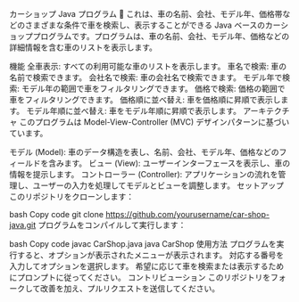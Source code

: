カーショップ Java プログラム 🚗
これは、車の名前、会社、モデル年、価格帯などのさまざまな条件で車を検索し、表示することができる Java ベースのカーショッププログラムです。プログラムは、車の名前、会社、モデル年、価格などの詳細情報を含む車のリストを表示します。

機能
全車表示: すべての利用可能な車のリストを表示します。
車名で検索: 車の名前で検索できます。
会社名で検索: 車の会社名で検索できます。
モデル年で検索: モデル年の範囲で車をフィルタリングできます。
価格で検索: 価格の範囲で車をフィルタリングできます。
価格順に並べ替え: 車を価格順に昇順で表示します。
モデル年順に並べ替え: 車をモデル年順に昇順で表示します。
アーキテクチャ
このプログラムは Model-View-Controller (MVC) デザインパターンに基づいています。

モデル (Model): 車のデータ構造を表し、名前、会社、モデル年、価格などのフィールドを含みます。
ビュー (View): ユーザーインターフェースを表示し、車の情報を提示します。
コントローラー (Controller): アプリケーションの流れを管理し、ユーザーの入力を処理してモデルとビューを調整します。
セットアップ
このリポジトリをクローンします：

bash
Copy code
git clone https://github.com/yourusername/car-shop-java.git
プログラムをコンパイルして実行します：

bash
Copy code
javac CarShop.java
java CarShop
使用方法
プログラムを実行すると、オプションが表示されたメニューが表示されます。
対応する番号を入力してオプションを選択します。
希望に応じて車を検索または表示するためにプロンプトに従ってください。
コントリビューション
このリポジトリをフォークして改善を加え、プルリクエストを送信してください。

